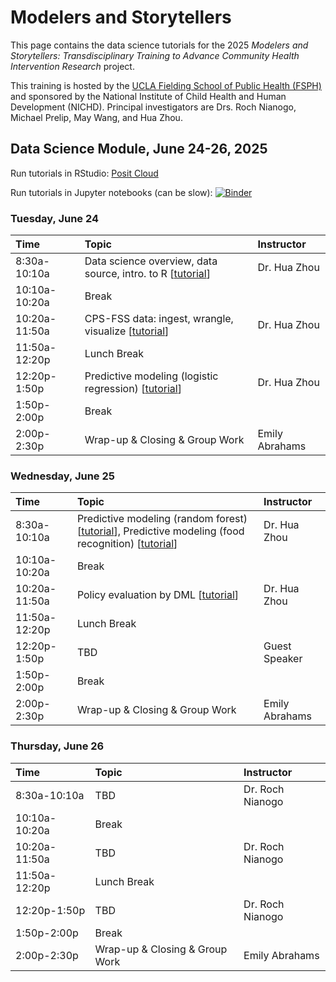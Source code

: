 # Modelers and Storytellers

This page contains the data science tutorials for the 2025 *Modelers and Storytellers: Transdisciplinary Training to Advance Community Health Intervention Research* project.

This training is hosted by the [UCLA Fielding School of Public Health (FSPH)](https://ph.ucla.edu/) and sponsored by the National Institute of Child Health and Human Development (NICHD). Principal investigators are Drs. Roch Nianogo, Michael Prelip, May Wang, and Hua Zhou.

## Data Science Module, June 24-26, 2025

Run tutorials in RStudio: <a href="https://posit.cloud/spaces/663650/join?access_code=XXZ_idAZxOIejKiar026U8x1hzvUb2FeKZMkOvz8" target="_blank">Posit Cloud</a>

Run tutorials in Jupyter notebooks (can be slow): <a href="https://mybinder.org/v2/gh/NIH-R25-ModelersAndStoryTellers/binder-sandbox.git/main?urlpath=git-pull?repo=https://github.com/NIH-R25-ModelersAndStoryTellers/2025.git" target="_blank">![Binder](https://mybinder.org/badge_logo.svg)</a>

### Tuesday, June 24

| Time          | Topic            | Instructor          |
|:----------------------|:------------------------|:------------------------|
| 8:30a-10:10a  | Data science overview, data source, intro. to R \[<a href="https://nih-r25-modelersandstorytellers.github.io/2025/data-science-tutorials/01-dsintro/dsintro.html" target="_blank">tutorial</a>\] | Dr. Hua Zhou |
| 10:10a-10:20a | Break  |                     |
| 10:20a-11:50a | CPS-FSS data: ingest, wrangle, visualize \[<a href="https://nih-r25-modelersandstorytellers.github.io/2025/data-science-tutorials/02-wrangle/wrangle.html" target="_blank">tutorial</a>\] | Dr. Hua Zhou |
| 11:50a-12:20p  | Lunch Break  |                     |
| 12:20p-1:50p   | Predictive modeling (logistic regression) \[<a href="https://nih-r25-modelersandstorytellers.github.io/2025/data-science-tutorials/03-logit/logit.html" target="_blank">tutorial</a>\]  | Dr. Hua Zhou |
| 1:50p-2:00p   | Break |  |
| 2:00p-2:30p   | Wrap-up & Closing & Group Work | Emily Abrahams |

### Wednesday, June 25

| Time          | Topic            | Instructor          |
|:----------------------|:------------------------|:------------------------|
| 8:30a-10:10a  | Predictive modeling (random forest) \[<a href="https://nih-r25-modelersandstorytellers.github.io/2025/data-science-tutorials/04-rf/rf.html" target="_blank">tutorial</a>\], Predictive modeling (food recognition) \[<a href="https://nih-r25-modelersandstorytellers.github.io/2025/data-science-tutorials/07-foodimg/foodimg.html" target="_blank">tutorial</a>\] | Dr. Hua Zhou |
| 10:10a-10:20a | Break  |                     |
| 10:20a-11:50a | Policy evaluation by DML \[<a href="https://nih-r25-modelersandstorytellers.github.io/2025/data-science-tutorials/05-dml/dml.html" target="_blank">tutorial</a>\] | Dr. Hua Zhou |
| 11:50a-12:20p  | Lunch Break  |                     |
| 12:20p-1:50p   | TBD  | Guest Speaker |
| 1:50p-2:00p   | Break |  |
| 2:00p-2:30p   | Wrap-up & Closing & Group Work | Emily Abrahams |

### Thursday, June 26

| Time          | Topic            | Instructor          |
|:----------------------|:------------------------|:------------------------|
| 8:30a-10:10a  | TBD | Dr. Roch Nianogo |
| 10:10a-10:20a | Break  |                     |
| 10:20a-11:50a | TBD | Dr. Roch Nianogo |
| 11:50a-12:20p  | Lunch Break  |                     |
| 12:20p-1:50p   | TBD  | Dr. Roch Nianogo |
| 1:50p-2:00p   | Break |  |
| 2:00p-2:30p   | Wrap-up & Closing & Group Work | Emily Abrahams |
